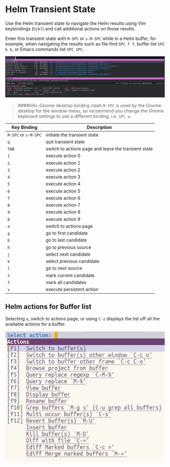 # Helm Transient State

Use the Helm transient state to navigate the Helm results using Vim keybindings (`hjkl`) and call additional actions on those results.

Enter this transient state with `M-SPC` or `s-M-SPC` while in a Helm buffer, for example, when navigating the results such as file find `SPC f f`, buffer list `SPC b b`, or Emacs commands list `SPC SPC`.

[![Spacemacs - Helm Transient State menu](/images/spacemacs-helm-transient-state-menu.png)](/images/spacemacs-helm-transient-state-menu.png)

> ####Info::Gnome desktop binding clash
> `M-SPC` is used by the Gnome desktop for the window menu, so recommend you change the Gnome keyboard settings to use a different binding, i.e. `SPC w`.

| Key Binding          | Description                                          |
|----------------------|------------------------------------------------------|
| `M-SPC` or `s-M-SPC` | initiate the transient state                         |
| `q`                  | quit transient state                                 |
| `TAB`                | switch to actions page and leave the transient state |
| `1`                  | execute action 0                                     |
| `2`                  | execute action 1                                     |
| `3`                  | execute action 2                                     |
| `4`                  | execute action 3                                     |
| `5`                  | execute action 4                                     |
| `6`                  | execute action 5                                     |
| `7`                  | execute action 6                                     |
| `8`                  | execute action 7                                     |
| `9`                  | execute action 8                                     |
| `0`                  | execute action 9                                     |
| `a`                  | switch to actions page                               |
| `g`                  | go to first candidate                                |
| `G`                  | go to last candidate                                 |
| `h`                  | go to previous source                                |
| `j`                  | select next candidate                                |
| `k`                  | select previous candidate                            |
| `l`                  | go to next source                                    |
| `t`                  | mark current candidate                               |
| `T`                  | mark all candidates                                  |
| `v`                  | execute persistent action                            |


## Helm actions for Buffer list

Selecting `a`, switch to actions page, or using `C-z` displays the list off all the available actions for a buffer.

[![Spacemacs Buffers - Helm Actionsd](/images/spacemacs-buffers-helm-actions.png)](/images/spacemacs-buffers-helm-actions.png)

